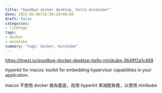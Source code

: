 ```yaml
---
title: "Goodbye docker desktop, hello minikube!"
date: 2022-05-06T16:56:29+08:00
draft: false
categories:
- linkPage
tags:
- docker
- minikube
summary: "tags: docker, minikube"
---
```

https://itnext.io/goodbye-docker-desktop-hello-minikube-3649f2a1c469

hyperkit for macos: toolkit for embedding hypervisor capabilities in your application.

macos 不使用 docker 做為基底，改用 hyperkit 來減輕負擔，以使用 minikube
